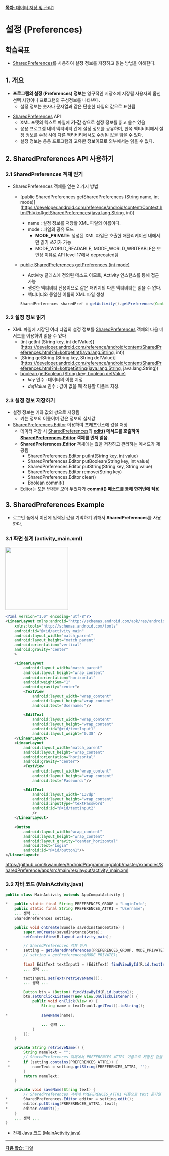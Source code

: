 
[**목차**: 데이터 저장 및 관리1](https://kwanulee.github.io/AndroidProgramming/#8-데이터-저장-및-관리-1)

# 설정 (Preferences)

## 학습목표

- [SharedPreferences](https://developer.android.com/reference/android/content/SharedPreferences.html?hl=ko)를 사용하여 설정 정보를 저장하고 읽는 방법을 이해한다.

## 1. 개요
* **프로그램의 설정 (Preferences) 정보**는  영구적인 저장소에 저장될 사용자의 옵션선택 사항이나 프로그램의 구성정보를 나타낸다. 
	- 설정 정보는 숫자나 문자열과 같은 단순한 타입의 값으로 표현됨

- [SharedPreferences](https://developer.android.com/reference/android/content/SharedPreferences.html?hl=ko) API
	- XML 포맷의 텍스트 파일에 **키-값** 쌍으로 설정 정보를 읽고 쓸수 있음
	-  응용 프로그램 내의 액티비티 간에 설정 정보를 공유하며, 한쪽 액티비티에서 설정 정보를 수정 시에 다른 액티비티에서도 수정된 값을 읽을 수 있다.
    - 설정 정보는 응용 프로그램의 고유한 정보이므로 외부에서는 읽을 수 없다.
		

## 2. SharedPreferences API 사용하기

### 2.1 SharedPreferences 객체 얻기
* SharedPreferences 객체를 얻는 2 가지 방법
    - [public SharedPreferences getSharedPreferences (String name, int mode)](https://developer.android.com/reference/android/content/Context.html?hl=ko#getSharedPreferences(java.lang.String, int))
        + name : 설정 정보를 저장할 XML 파일의 이름이다.
        + mode : 파일의 공유 모드
            - **MODE\_PRIVATE**: 생성된 XML 파일은 호출한 애플리케이션 내에서만 읽기 쓰기가 가능
            - MODE\_WORLD\_READABLE, MODE\_WORLD\_WRITEABLE은 보안상 이유로 API level 17에서 deprecated됨
    - [public SharedPreferences getPreferences (int mode)](https://developer.android.com/reference/android/app/Activity.html?hl=ko#getPreferences(int))
    	+ Activity 클래스에 정의된 메소드 이므로, Activity 인스턴스를 통해 접근 가능
    	+ 생성한 액티비티 전용이므로 같은 패키지의 다른 액티비티는 읽을 수 없다.
    	+ 액티비티와 동일한 이름의 XML 파일 생성
		
		```java
    	SharedPreferences sharedPref = getActivity().getPreferences(Context.MODE_PRIVATE);
		```

### 2.2 설정 정보 읽기
* XML 파일에 저장된 여러 타입의 설정 정보를 [SharedPreferences](https://developer.android.com/reference/android/content/SharedPreferences.html?hl=ko) 객체의 다음 메서드를 이용하여 읽을 수 있다
    - [int getInt (String key, int defValue)](https://developer.android.com/reference/android/content/SharedPreferences.html?hl=ko#getInt(java.lang.String, int))
    - [String getString (String key, String defValue)](https://developer.android.com/reference/android/content/SharedPreferences.html?hl=ko#getString(java.lang.String, java.lang.String))
    - [boolean getBoolean (String key, boolean defValue)](https://developer.android.com/reference/android/content/SharedPreferences.html?hl=ko#getBoolean(java.lang.String,%20boolean))    
        + *key* 인수 : 데이터의 이름 지정
        + *defValue* 인수 : 값이 없을 때 적용할 디폴트 지정.


### 2.3 설정 정보 저장하기
* 설정 정보는 키와 값의 쌍으로 저장됨
    - 키는 정보의 이름이며 값은 정보의 실제값
* [SharedPreferences.Editor](https://developer.android.com/reference/android/content/SharedPreferences.Editor.html?hl=ko) 이용하여 프레프런스에 값을 저장
    - 데이터 저장 시 [SharedPreferences](https://developer.android.com/reference/android/content/SharedPreferences.html?hl=ko)의 **[edit()](https://developer.android.com/reference/android/content/SharedPreferences.html?hl=ko#edit()) 메서드를 호출하여 [SharedPreferences.Editor](https://developer.android.com/reference/android/content/SharedPreferences.Editor.html?hl=ko) 객체를 먼저 얻음.**
    - **SharedPreferences.Editor** 객체에는 값을 저장하고 관리하는 메서드가 제공됨
        + SharedPreferences.Editor putInt(String key, int value)
        + SharedPreferences.Editor putBoolean(String key, int value)
        + SharedPreferences.Editor putString(String key, String value)
        + SharedPreferences.Editor remove(String key)
        + SharedPreferences.Editor clear()
        + Boolean commit()
    - Editor는 모든 변경을 모아 두었다가 **commit() 메소드를 통해 한꺼번에 적용**


## 3. SharedPreferences Example
- 로그인 폼에서 이전에 입력된 값을 기억하기 위해서 **SharedPreferences**를 사용한다.

### 3.1 화면 설계 (activity\_main.xml)
<img src="figure/sharedpreferences_example1.png" width=200>

```xml
<?xml version="1.0" encoding="utf-8"?>
<LinearLayout xmlns:android="http://schemas.android.com/apk/res/android"
    xmlns:tools="http://schemas.android.com/tools"
    android:id="@+id/activity_main"
    android:layout_width="match_parent"
    android:layout_height="match_parent"
    android:orientation="vertical"
    android:gravity="center"
    >

    <LinearLayout
        android:layout_width="match_parent"
        android:layout_height="wrap_content"
        android:orientation="horizontal"
        android:weightSum="1"
        android:gravity="center">
        <TextView
            android:layout_width="wrap_content"
            android:layout_height="wrap_content"
            android:text="Username:"/>

        <EditText
            android:layout_width="wrap_content"
            android:layout_height="wrap_content"
            android:id="@+id/textInput1"
            android:layout_weight="0.38" />
    </LinearLayout>
    <LinearLayout
        android:layout_width="match_parent"
        android:layout_height="wrap_content"
        android:orientation="horizontal"
        android:gravity="center">
        <TextView
            android:layout_width="wrap_content"
            android:layout_height="wrap_content"
            android:text="Password:"/>

        <EditText
            android:layout_width="137dp"
            android:layout_height="wrap_content"
            android:inputType="textPassword"
            android:id="@+id/textInput2"
            />
    </LinearLayout>

    <Button
        android:layout_width="wrap_content"
        android:layout_height="wrap_content"
        android:layout_gravity="center_horizontal"
        android:text="Login"
        android:id="@+id/button1"/>
</LinearLayout>
```

https://github.com/kwanulee/AndroidProgramming/blob/master/examples/SharedPreference/app/src/main/res/layout/activity_main.xml

### 3.2 자바 코드 (MainActivity.java)

```java
public class MainActivity extends AppCompatActivity {

*   public static final String PREFERENCES_GROUP = "LoginInfo";
    public static final String PREFERENCES_ATTR1 = "Username";
    ... 생략 ...
    SharedPreferences setting;

    public void onCreate(Bundle savedInstanceState) {
        super.onCreate(savedInstanceState);
        setContentView(R.layout.activity_main);

		// SharedPreferences 객체 얻기
*       setting = getSharedPreferences(PREFERENCES_GROUP, MODE_PRIVATE);
		// setting = getPreferences(MODE_PRIVATE);

        final EditText textInput1 = (EditText) findViewById(R.id.textInput1);
        ... 생략 ...

*       textInput1.setText(retrieveName());
        ... 생략 ...

        Button btn = (Button) findViewById(R.id.button1);
        btn.setOnClickListener(new View.OnClickListener() {
            public void onClick(View v) {
                String name = textInput1.getText().toString();

*               saveName(name);
                
                ... 생략 ...
            }
        });
    }

    private String retrieveName() {
        String nameText = "";
        // SharedPreferences 객체에서 PREFERENCES_ATTR1 이름으로 저장된 값을 얻기
 *      if (setting.contains(PREFERENCES_ATTR1)) {
 *          nameText = setting.getString(PREFERENCES_ATTR1, "");
        }
        return nameText;
    }

    private void saveName(String text) {
    	// SharedPreferences 객체에 PREFERENCES_ATTR1 이름으로 text 문자열 값을 저장하기
*       SharedPreferences.Editor editor = setting.edit();
*       editor.putString(PREFERENCES_ATTR1, text);
*       editor.commit();
    }
    ... 생략 ...
}
```

- [전체 Java 코드 (MainActivity.java)](https://github.com/kwanulee/AndroidProgramming/blob/master/examples/SharedPreference/app/src/main/java/com/example/kwanwoo/sharedpreferencetest/MainActivity.java)

---

[**다음 학습**: 파일](file.html)